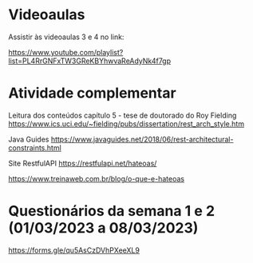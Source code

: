 # Videoaulas

Assistir às videoaulas 3 e 4 no link:

https://www.youtube.com/playlist?list=PL4RrGNFxTW3GReKBYhwvaReAdyNk4f7gp 

# Atividade complementar

Leitura dos conteúdos capítulo 5 - tese de doutorado do Roy Fielding
https://www.ics.uci.edu/~fielding/pubs/dissertation/rest_arch_style.htm 

Java Guides
https://www.javaguides.net/2018/06/rest-architectural-constraints.html

Site RestfulAPI
https://restfulapi.net/hateoas/

https://www.treinaweb.com.br/blog/o-que-e-hateoas 

# Questionários da semana 1 e 2 (01/03/2023 a 08/03/2023)

https://forms.gle/qu5AsCzDVhPXeeXL9 
